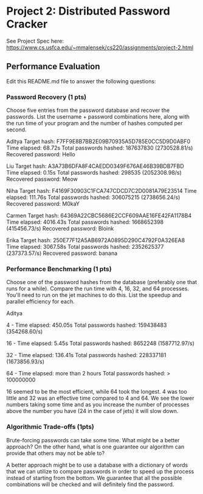 # Project 2: Distributed Password Cracker

See Project Spec here: https://www.cs.usfca.edu/~mmalensek/cs220/assignments/project-2.html

## Performance Evaluation

Edit this README.md file to answer the following questions:

### Password Recovery (1 pts)

Choose five entries from the password database and recover the passwords. List the username + password combinations here, along with the run time of your program and the number of hashes computed per second.

Aditya
Target hash: F7FF9E8B7BB2E09B70935A5D785E0CC5D9D0ABF0
Time elapsed: 68.72s
Total passwords hashed: 187637830 (2730528.81/s)
Recovered password: Hello

Liu
Target hash: A3A73B6DFA8F4CAEDD0349F676AE46B39BDB7FBD
Time elapsed: 0.15s
Total passwords hashed: 298535 (2052308.98/s)
Recovered password: Meow

Niha
Target hash: F4169F30903C1FCA747CDCD7C2D0081A79E23514
Time elapsed: 111.76s
Total passwords hashed: 306075215 (2738656.24/s)
Recovered password: M0kaY

Carmen
Target hash: 64369A22CBC5686E2CCF609AAE16FE42FA1178B4
Time elapsed: 4016.43s
Total passwords hashed: 1668652398 (415456.73/s)
Recovered password: Bloink

Erika
Target hash: 250E77F12A5AB6972A0895D290C4792F0A326EA8
Time elapsed: 3067.58s
Total passwords hashed: 2352625377 (237373.57/s)
Recovered password: banana



### Performance Benchmarking (1 pts)

Choose one of the password hashes from the database (preferably one that runs for a while). Compare the run time with 4, 16, 32, and 64 processes. You'll need to run on the jet machines to do this. List the speedup and parallel efficiency for each.

Aditya

4 - 
Time elapsed: 450.05s
Total passwords hashed: 159438483 (354268.60/s)

16 - 
Time elapsed: 5.45s
Total passwords hashed: 8652248 (1587712.97/s)


32 - 
Time elapsed: 136.41s
Total passwords hashed: 228337181 (1673856.93/s)

64 - 
Time elapsed: more than 2 hours
Total passwords hashed: > 100000000 

16 seemed to be the most efficient, while 64 took the longest. 4 was too little and 32 was an effective time compared to 4 and 64. We see the lower numbers taking some time and as you increase the number of processes above the number you have (24 in the case of jets) it will slow down. 

### Algorithmic Trade-offs (1pts)

Brute-forcing passwords can take some time. What might be a better approach?  On the other hand, what is one guarantee our algorithm can provide that others may not be able to?

A better approach might be to use a database with a dictionary of words that we can utilize to compare passwords in order to speed up the process instead of starting from the bottom. We guarantee that all the possible combinations will be checked and will definitely find the password. 
